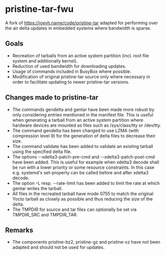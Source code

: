 # pristine-tar-fwu
A fork of https://joeyh.name/code/pristine-tar adapted for performing over the air delta updates in embedded systems where bandwidth is sparse.

## Goals
* Recreation of tarballs from an active system partition (incl. root file system and additionally kernel).
* Reduction of used bandwidth for downloading updates.
* Usage of commands included in BusyBox where possible.
* Modification of original pristine-tar source only where necessary in order to facilitate updating to newer pristine-tar versions.

## Changes made to pristine-tar
* The commands gendelta and gentar have been made more robust by only considering entries mentioned in the manifest file. This is useful when generating a tarball from an active system partition where hardware devices are mounted as files such as /sys/class/tty or /dev/tty.
* The command gendelta has been changed to use LZMA (with compression level 9) for the generation of delta files to decrease their size.
* The command validate has been added to validate an existing tarball using the specified delta file.
* The options --xdelta3-patch-pre-cmd and --xdelta3-patch-post-cmd have been added. This is useful for example when xdelta3 decode shall be run with a lower priority or some resource constraints. In this case e.g. systemd's set-property can be called before and after xdelta3 decode.
* The option -L resp. --rate-limit has been added to limit the rate at which gentar writes the tarball.
* All files in the recreated tarball have mode 0755 to match the original Yocto tarball as closely as possible and thus reducing the size of the delta.
* The TMPDIR for source and tar files can optionally be set via TMPDIR_SRC and TMPDIR_TAR.

## Remarks
* The components pristine-bz2, pristine-gz and pristine-xz have not been adapted and should not be used for updates.
